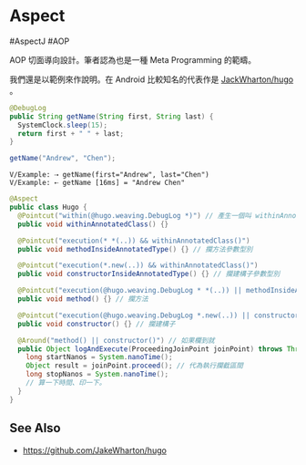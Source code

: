 # Aspect

\#AspectJ \#AOP

AOP 切面導向設計。筆者認為也是一種 Meta Programming 的範疇。

我們還是以範例來作說明。在 Android 比較知名的代表作是 [JackWharton/hugo](https://github.com/JakeWharton/hugo) 。

```java
@DebugLog
public String getName(String first, String last) {
  SystemClock.sleep(15);
  return first + " " + last;
}
```

```java
getName("Andrew", "Chen");
```

```
V/Example: ⇢ getName(first="Andrew", last="Chen")
V/Example: ⇠ getName [16ms] = "Andrew Chen"
```

```java
@Aspect
public class Hugo {
  @Pointcut("within(@hugo.weaving.DebugLog *)") // 產生一個叫 withinAnnotatedClass() 的攔截點，專門攔截有掛 @hugo.weaving.DebugLog 的標記
  public void withinAnnotatedClass() {}

  @Pointcut("execution(* *(..)) && withinAnnotatedClass()")
  public void methodInsideAnnotatedType() {} // 攔方法參數型別

  @Pointcut("execution(*.new(..)) && withinAnnotatedClass()")
  public void constructorInsideAnnotatedType() {} // 攔建構子參數型別

  @Pointcut("execution(@hugo.weaving.DebugLog * *(..)) || methodInsideAnnotatedType()")
  public void method() {} // 攔方法

  @Pointcut("execution(@hugo.weaving.DebugLog *.new(..)) || constructorInsideAnnotatedType()")
  public void constructor() {} // 攔建構子

  @Around("method() || constructor()") // 如果欄到就
  public Object logAndExecute(ProceedingJoinPoint joinPoint) throws Throwable {
    long startNanos = System.nanoTime();
    Object result = joinPoint.proceed(); // 代為執行攔截區間
    long stopNanos = System.nanoTime();
    // 算一下時間、印一下。
  }
}
```

## See Also

* https://github.com/JakeWharton/hugo